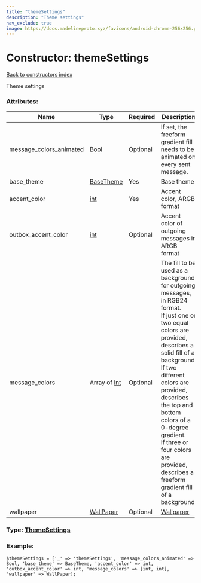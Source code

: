```yaml
---
title: "themeSettings"
description: "Theme settings"
nav_exclude: true
image: https://docs.madelineproto.xyz/favicons/android-chrome-256x256.png
---
```

# Constructor: themeSettings  
[Back to constructors index](/API_docs/constructors/index.html)



Theme settings

### Attributes:

| Name     |    Type       | Required | Description |
|----------|---------------|----------|-------------|
|message\_colors\_animated|[Bool](/API_docs/types/Bool.html) | Optional|If set, the freeform gradient fill needs to be animated on every sent message.|
|base\_theme|[BaseTheme](/API_docs/types/BaseTheme.html) | Yes|Base theme|
|accent\_color|[int](/API_docs/types/int.html) | Yes|Accent color, ARGB format|
|outbox\_accent\_color|[int](/API_docs/types/int.html) | Optional|Accent color of outgoing messages in ARGB format|
|message\_colors|Array of [int](/API_docs/types/int.html) | Optional|The fill to be used as a background for outgoing messages, in RGB24 format. <br>If just one or two equal colors are provided, describes a solid fill of a background. <br>If two different colors are provided, describes the top and bottom colors of a 0-degree gradient.<br>If three or four colors are provided, describes a freeform gradient fill of a background.|
|wallpaper|[WallPaper](/API_docs/types/WallPaper.html) | Optional|[Wallpaper](https://core.telegram.org/api/wallpapers)|



### Type: [ThemeSettings](/API_docs/types/ThemeSettings.html)


### Example:

```
$themeSettings = ['_' => 'themeSettings', 'message_colors_animated' => Bool, 'base_theme' => BaseTheme, 'accent_color' => int, 'outbox_accent_color' => int, 'message_colors' => [int, int], 'wallpaper' => WallPaper];
```  
